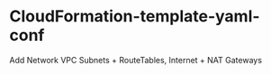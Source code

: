 # CloudFormation-template-yaml-conf

Add Network VPC Subnets + RouteTables, Internet + NAT Gateways
